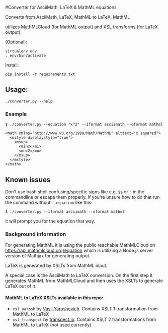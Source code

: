 #Converter for AsciiMath, LaTeX & MathML equations

Converts from AsciiMath, LaTeX, MathML to LaTeX, MathML

utilizes MathMLCloud (for MathML output) and XSL transforms (for LaTeX output).

(Optional):
```
virtualenv env
. env/bin/activate
```

Install:
```
pip install -r requirements.txt
```

## Usage:

```
./converter.py --help
```

### Example

```
$ ./converter.py --equation "x^2" --iformat asciimath --oformat mathml

<math xmlns="http://www.w3.org/1998/Math/MathML" alttext="x squared">
  <mstyle displaystyle="true">
    <msup>
      <mi>x</mi>
      <mn>2</mn>
    </msup>
  </mstyle>
</math>
```

## Known issues

Don't use bash shell confusing/specific signs like e.g. `$$` or `"` in the commandline or escape them properly. If you're unsure how to do that run the command without `--equation` like this:

```
$ ./converter.py --iformat asciimath --oformat mathml
```

it will prompt you for the equation that way.

### Background information

For generating MathML it is using the public reachable MathMLCloud on https://api.mathmlcloud.org/equation which is utilizing a Node.js server version of Mathjax for generating output.

LaTeX is generated by XSLTs from MathML input.

A special case is the AsciiMath to LaTeX conversion. On the first step it generates MathML from MathMLCloud and then uses the XSLTs to generate LaTeX out of it.

#### MathML to LaTeX XSLTs available in this repo:

* `xsl_yarosh` by [Vasil Yaroshevich](http://www.raleigh.ru/MathML/mmltex/). Contains XSLT 1 transformation from MathML to LaTeX
* `xsl_transpect` by [transpect.io](https://github.com/transpect/mml2tex). Contains XSLT 2 transformations from MathML to LaTeX (not used currently)